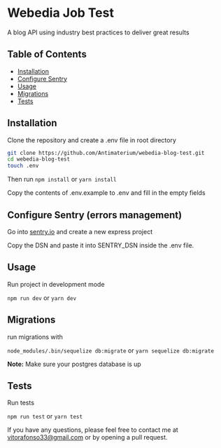 # Webedia Job Test

A blog API using industry best practices to deliver great results

## Table of Contents

- [Installation](#installation)
- [Configure Sentry](#-configure-sentry)
- [Usage](#usage)
- [Migrations](#migrations)
- [Tests](#tests)

## Installation

Clone the repository and create a .env file in root directory

```sh
git clone https://github.com/Antimaterium/webedia-blog-test.git
cd webedia-blog-test
touch .env
```
Then run
```npm install``` or ```yarn install```

Copy the contents of .env.example to .env and fill in the empty fields

## Configure Sentry (errors management)

Go into [sentry.io](https://sentry.io/auth/login/) and create a new express project

Copy the DSN and paste it into SENTRY_DSN inside the .env file.

## Usage

Run project in development mode

```npm run dev```  or ```yarn dev```

## Migrations

run migrations with

```node_modules/.bin/sequelize db:migrate``` or ```yarn sequelize db:migrate```

**Note:** Make sure your postgres database is up

## Tests

Run tests

```npm run test``` or ```yarn test```

If you have any questions, please feel free to contact me at vitorafonso33@gmail.com or by opening a pull request.
